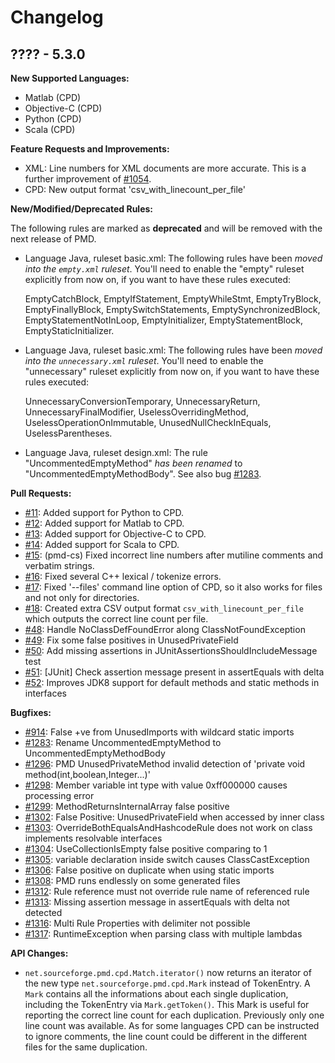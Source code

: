 # Changelog

## ???? - 5.3.0

**New Supported Languages:**

* Matlab (CPD)
* Objective-C (CPD)
* Python (CPD)
* Scala (CPD)

**Feature Requests and Improvements:**

* XML: Line numbers for XML documents are more accurate. This is a further improvement of [#1054](https://sourceforge.net/p/pmd/bugs/1054/).
* CPD: New output format 'csv_with_linecount_per_file'

**New/Modified/Deprecated Rules:**

The following rules are marked as **deprecated** and will be removed with the next release of PMD.

* Language Java, ruleset basic.xml: The following rules have been *moved into the `empty.xml` ruleset*. You'll need
  to enable the "empty" ruleset explicitly from now on, if you want to have these rules executed:

  EmptyCatchBlock, EmptyIfStatement, EmptyWhileStmt, EmptyTryBlock, EmptyFinallyBlock, EmptySwitchStatements,
  EmptySynchronizedBlock, EmptyStatementNotInLoop, EmptyInitializer, EmptyStatementBlock, EmptyStaticInitializer.

* Language Java, ruleset basic.xml: The following rules have been *moved into the `unnecessary.xml` ruleset*. You'll need
  to enable the "unnecessary" ruleset explicitly from now on, if you want to have these rules executed:

  UnnecessaryConversionTemporary, UnnecessaryReturn, UnnecessaryFinalModifier, UselessOverridingMethod,
  UselessOperationOnImmutable, UnusedNullCheckInEquals, UselessParentheses.

* Language Java, ruleset design.xml: The rule "UncommentedEmptyMethod" *has been renamed* to "UncommentedEmptyMethodBody".
  See also bug [#1283](https://sourceforge.net/p/pmd/bugs/1283/).


**Pull Requests:**

* [#11](https://github.com/adangel/pmd/pull/11): Added support for Python to CPD.
* [#12](https://github.com/adangel/pmd/pull/12): Added support for Matlab to CPD.
* [#13](https://github.com/adangel/pmd/pull/13): Added support for Objective-C to CPD.
* [#14](https://github.com/adangel/pmd/pull/14): Added support for Scala to CPD.
* [#15](https://github.com/adangel/pmd/pull/15): (pmd-cs) Fixed incorrect line numbers after mutiline comments and verbatim strings.
* [#16](https://github.com/adangel/pmd/pull/16): Fixed several C++ lexical / tokenize errors.
* [#17](https://github.com/adangel/pmd/pull/17): Fixed '--files' command line option of CPD, so it also works for files and not only for directories.
* [#18](https://github.com/adangel/pmd/pull/18): Created extra CSV output format `csv_with_linecount_per_file` which outputs the correct line count per file.
* [#48](https://github.com/pmd/pmd/pull/48): Handle NoClassDefFoundError along ClassNotFoundException
* [#49](https://github.com/pmd/pmd/pull/49): Fix some false positives in UnusedPrivateField
* [#50](https://github.com/pmd/pmd/pull/50): Add missing assertions in JUnitAssertionsShouldIncludeMessage test
* [#51](https://github.com/pmd/pmd/pull/51): [JUnit] Check assertion message present in assertEquals with delta
* [#52](https://github.com/pmd/pmd/pull/52): Improves JDK8 support for default methods and static methods in interfaces

**Bugfixes:**

* [#914](https://sourceforge.net/p/pmd/bugs/914/): False +ve from UnusedImports with wildcard static imports
* [#1283](https://sourceforge.net/p/pmd/bugs/1283/): Rename UncommentedEmptyMethod to UncommentedEmptyMethodBody
* [#1296](https://sourceforge.net/p/pmd/bugs/1296/): PMD UnusedPrivateMethod invalid detection of 'private void method(int,boolean,Integer...)'
* [#1298](https://sourceforge.net/p/pmd/bugs/1298/): Member variable int type with value 0xff000000 causes processing error
* [#1299](https://sourceforge.net/p/pmd/bugs/1299/): MethodReturnsInternalArray false positive
* [#1302](https://sourceforge.net/p/pmd/bugs/1302/): False Positive: UnusedPrivateField when accessed by inner class
* [#1303](https://sourceforge.net/p/pmd/bugs/1303/): OverrideBothEqualsAndHashcodeRule does not work on class implements resolvable interfaces
* [#1304](https://sourceforge.net/p/pmd/bugs/1304/): UseCollectionIsEmpty false positive comparing to 1
* [#1305](https://sourceforge.net/p/pmd/bugs/1305/): variable declaration inside switch causes ClassCastException
* [#1306](https://sourceforge.net/p/pmd/bugs/1306/): False positive on duplicate when using static imports
* [#1308](https://sourceforge.net/p/pmd/bugs/1308/): PMD runs endlessly on some generated files
* [#1312](https://sourceforge.net/p/pmd/bugs/1312/): Rule reference must not override rule name of referenced rule
* [#1313](https://sourceforge.net/p/pmd/bugs/1313/): Missing assertion message in assertEquals with delta not detected
* [#1316](https://sourceforge.net/p/pmd/bugs/1316/): Multi Rule Properties with delimiter not possible
* [#1317](https://sourceforge.net/p/pmd/bugs/1317/): RuntimeException when parsing class with multiple lambdas

**API Changes:**

* `net.sourceforge.pmd.cpd.Match.iterator()` now returns an iterator of the new type `net.sourceforge.pmd.cpd.Mark` instead
  of TokenEntry. A `Mark` contains all the informations about each single duplication, including the TokenEntry via `Mark.getToken()`.
  This Mark is useful for reporting the correct line count for each duplication. Previously only one line count was available.
  As for some languages CPD can be instructed to ignore comments, the line count could be different in the different files
  for the same duplication.
